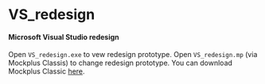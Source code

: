 # VS_redesign
#### Microsoft Visual Studio redesign
Open `VS_redesign.exe` to vew redesign prototype.
Open `VS_redesign.mp` (via Mockplus Classis) to change redesign prototype. You can download Mockplus Classic [here](https://www.mockplus.com/download/mockplus-classic).
